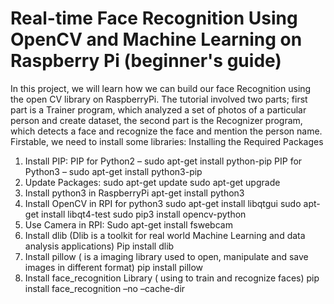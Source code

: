 # Real-time Face Recognition Using OpenCV and Machine Learning on Raspberry Pi (beginner's guide)
In this project, we will learn how we can build our face Recognition using the open CV library on RaspberryPi. The tutorial involved two parts; first part is a Trainer program, which analyzed a set of photos of a particular person and create dataset, the second part is the Recognizer program, which detects a face and recognize the face and mention the person name.
Firstable, we need to install some libraries:
Installing the Required Packages
1.	Install PIP:
PIP for Python2 – sudo apt-get install python-pip
PIP for Python3 – sudo apt-get install python3-pip
2.	Update Packages:
sudo apt-get update
sudo apt-get upgrade
3.	Install python3 in RaspberryPi
apt-get install python3
4.	Install OpenCV in RPI for python3
sudo apt-get install libqtgui
sudo apt-get install libqt4-test
sudo pip3 install opencv-python
5.	Use Camera in RPI:
Sudo apt-get install fswebcam
6.	Install dlib (Dlib is a toolkit for real world Machine Learning and data analysis applications)
Pip install dlib
7.	Install pillow ( is a imaging library used to open, manipulate and save images in different format)
pip install pillow
8.	Install  face_recognition Library ( using to train and recognize faces)
pip install face_recognition –no –cache-dir




